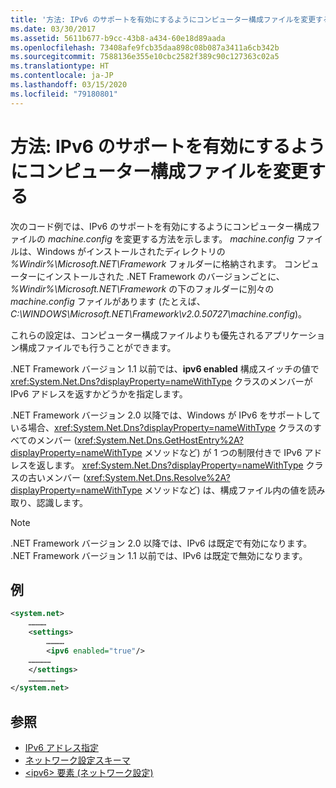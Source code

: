 ```yaml
---
title: '方法: IPv6 のサポートを有効にするようにコンピューター構成ファイルを変更する'
ms.date: 03/30/2017
ms.assetid: 5611b677-b9cc-43b8-a434-60e18d89aada
ms.openlocfilehash: 73408afe9fcb35daa898c08b087a3411a6cb342b
ms.sourcegitcommit: 7588136e355e10cbc2582f389c90c127363c02a5
ms.translationtype: HT
ms.contentlocale: ja-JP
ms.lasthandoff: 03/15/2020
ms.locfileid: "79180801"
---
```

# <a name="how-to-modify-the-computer-configuration-file-to-enable-ipv6-support"></a>方法: IPv6 のサポートを有効にするようにコンピューター構成ファイルを変更する
次のコード例では、IPv6 のサポートを有効にするようにコンピューター構成ファイルの *machine.config* を変更する方法を示します。 *machine.config* ファイルは、Windows がインストールされたディレクトリの *%Windir%\Microsoft.NET\Framework* フォルダーに格納されます。 コンピューターにインストールされた .NET Framework のバージョンごとに、 *%Windir%\Microsoft.NET\Framework* の下のフォルダーに別々の *machine.config* ファイルがあります (たとえば、*C:\WINDOWS\Microsoft.NET\Framework\v2.0.50727\machine.config*)。  
  
 これらの設定は、コンピューター構成ファイルよりも優先されるアプリケーション構成ファイルでも行うことができます。  
  
 .NET Framework バージョン 1.1 以前では、**ipv6 enabled** 構成スイッチの値で <xref:System.Net.Dns?displayProperty=nameWithType> クラスのメンバーが IPv6 アドレスを返すかどうかを指定します。  
  
 .NET Framework バージョン 2.0 以降では、Windows が IPv6 をサポートしている場合、<xref:System.Net.Dns?displayProperty=nameWithType> クラスのすべてのメンバー (<xref:System.Net.Dns.GetHostEntry%2A?displayProperty=nameWithType> メソッドなど) が 1 つの制限付きで IPv6 アドレスを返します。 <xref:System.Net.Dns?displayProperty=nameWithType> クラスの古いメンバー (<xref:System.Net.Dns.Resolve%2A?displayProperty=nameWithType> メソッドなど) は、構成ファイル内の値を読み取り、認識します。  
  
> [!NOTE]
> .NET Framework バージョン 2.0 以降では、IPv6 は既定で有効になります。 .NET Framework バージョン 1.1 以前では、IPv6 は既定で無効になります。  
  
## <a name="example"></a>例  
  
```xml  
<system.net>  
    …………  
    <settings>  
        …………  
        <ipv6 enabled="true"/>
    ……………  
    </settings>  
    ………………  
</system.net>  
```  
  
## <a name="see-also"></a>参照

- [IPv6 アドレス指定](ipv6-addressing.md)
- [ネットワーク設定スキーマ](../configure-apps/file-schema/network/index.md)
- [\<ipv6> 要素 (ネットワーク設定)](../configure-apps/file-schema/network/ipv6-element-network-settings.md)
